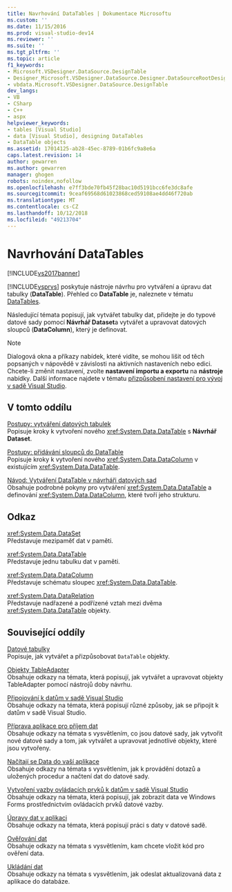 ```yaml
---
title: Navrhování DataTables | Dokumentace Microsoftu
ms.custom: ''
ms.date: 11/15/2016
ms.prod: visual-studio-dev14
ms.reviewer: ''
ms.suite: ''
ms.tgt_pltfrm: ''
ms.topic: article
f1_keywords:
- Microsoft.VSDesigner.DataSource.DesignTable
- Designer_Microsoft.VSDesigner.DataSource.Designer.DataSourceRootDesigner
- vbdata.Microsoft.VSDesigner.DataSource.DesignTable
dev_langs:
- VB
- CSharp
- C++
- aspx
helpviewer_keywords:
- tables [Visual Studio]
- data [Visual Studio], designing DataTables
- DataTable objects
ms.assetid: 17014125-ab28-45ec-8789-01b6fc9a8e6a
caps.latest.revision: 14
author: gewarren
ms.author: gewarren
manager: ghogen
robots: noindex,nofollow
ms.openlocfilehash: e7ff3bde70fb45f28bac10d5191bcc6fe3dc8afe
ms.sourcegitcommit: 9ceaf69568d61023868ced59108ae4dd46f720ab
ms.translationtype: MT
ms.contentlocale: cs-CZ
ms.lasthandoff: 10/12/2018
ms.locfileid: "49213704"
---
```

# <a name="designing-datatables"></a>Navrhování DataTables
[!INCLUDE[vs2017banner](../includes/vs2017banner.md)]

[!INCLUDE[vsprvs](../includes/vsprvs-md.md)] poskytuje nástroje návrhu pro vytváření a úpravu dat tabulky (**DataTable**). Přehled co **DataTable** je, naleznete v tématu [DataTables](http://msdn.microsoft.com/library/52ff0e32-3e5a-41de-9a3b-7b04ea52b83e).  
  
 Následující témata popisují, jak vytvářet tabulky dat, přidejte je do typové datové sady pomocí **Návrhář Dataset**a vytvářet a upravovat datových sloupců (**DataColumn**), který je definovat.  
  
> [!NOTE]
>  Dialogová okna a příkazy nabídek, které vidíte, se mohou lišit od těch popsaných v nápovědě v závislosti na aktivních nastaveních nebo edici. Chcete-li změnit nastavení, zvolte **nastavení importu a exportu** na **nástroje** nabídky. Další informace najdete v tématu [přizpůsobení nastavení pro vývoj v sadě Visual Studio](http://msdn.microsoft.com/en-us/22c4debb-4e31-47a8-8f19-16f328d7dcd3).  
  
## <a name="in-this-section"></a>V tomto oddílu  
 [Postupy: vytváření datových tabulek](../data-tools/how-to-create-data-tables.md)  
 Popisuje kroky k vytvoření nového <xref:System.Data.DataTable> s **Návrhář Dataset**.  
  
 [Postupy: přidávání sloupců do DataTable](http://msdn.microsoft.com/library/8ca21f77-b99a-47a7-a656-7cfd7a1bd9df)  
 Popisuje kroky k vytvoření nového <xref:System.Data.DataColumn> v existujícím <xref:System.Data.DataTable>.  
  
 [Návod: Vytváření DataTable v návrháři datových sad](../data-tools/walkthrough-creating-a-datatable-in-the-dataset-designer.md)  
 Obsahuje podrobné pokyny pro vytváření <xref:System.Data.DataTable> a definování <xref:System.Data.DataColumn>, které tvoří jeho strukturu.  
  
## <a name="reference"></a>Odkaz  
 <xref:System.Data.DataSet>  
 Představuje mezipaměť dat v paměti.  
  
 <xref:System.Data.DataTable>  
 Představuje jednu tabulku dat v paměti.  
  
 <xref:System.Data.DataColumn>  
 Představuje schématu sloupec <xref:System.Data.DataTable>.  
  
 <xref:System.Data.DataRelation>  
 Představuje nadřazené a podřízené vztah mezi dvěma <xref:System.Data.DataTable> objekty.  
  
## <a name="related-sections"></a>Související oddíly  
 [Datové tabulky](http://msdn.microsoft.com/library/52ff0e32-3e5a-41de-9a3b-7b04ea52b83e)  
 Popisuje, jak vytvářet a přizpůsobovat `DataTable` objekty.  
  
 [Objekty TableAdapter](http://msdn.microsoft.com/library/09416de9-134c-4dc7-8262-6c8d81e3f364)  
 Obsahuje odkazy na témata, která popisují, jak vytvářet a upravovat objekty TableAdapter pomocí nástrojů doby návrhu.  
  
 [Připojování k datům v sadě Visual Studio](../data-tools/connecting-to-data-in-visual-studio.md)  
 Obsahuje odkazy na témata, která popisují různé způsoby, jak se připojit k datům v sadě Visual Studio.  
  
 [Příprava aplikace pro příjem dat](http://msdn.microsoft.com/library/c17bdb7e-c234-4f2f-9582-5e55c27356ad)  
 Obsahuje odkazy na témata s vysvětlením, co jsou datové sady, jak vytvořit nové datové sady a tom, jak vytvářet a upravovat jednotlivé objekty, které jsou vytvořeny.  
  
 [Načítají se Data do vaší aplikace](../data-tools/fetching-data-into-your-application.md)  
 Obsahuje odkazy na témata s vysvětlením, jak k provádění dotazů a uložených procedur a načtení dat do datové sady.  
  
 [Vytvoření vazby ovládacích prvků k datům v sadě Visual Studio](../data-tools/bind-controls-to-data-in-visual-studio.md)  
 Obsahuje odkazy na témata, která popisují, jak zobrazit data ve Windows Forms prostřednictvím ovládacích prvků datové vazby.  
  
 [Úpravy dat v aplikaci](../data-tools/editing-data-in-your-application.md)  
 Obsahuje odkazy na témata, která popisují práci s daty v datové sadě.  
  
 [Ověřování dat](http://msdn.microsoft.com/library/b3a9ee4e-5d4d-4411-9c56-c811f2b4ee7e)  
 Obsahuje odkazy na témata s vysvětlením, kam chcete vložit kód pro ověření data.  
  
 [Ukládání dat](../data-tools/saving-data.md)  
 Obsahuje odkazy na témata s vysvětlením, jak odeslat aktualizovaná data z aplikace do databáze.